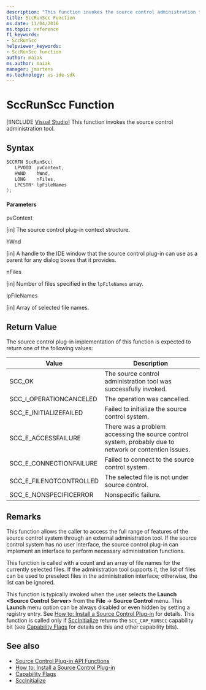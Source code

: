 ```yaml
---
description: "This function invokes the source control administration tool."
title: SccRunScc Function
ms.date: 11/04/2016
ms.topic: reference
f1_keywords:
- SccRunScc
helpviewer_keywords:
- SccRunScc function
author: maiak
ms.author: maiak
manager: jmartens
ms.technology: vs-ide-sdk
---
```

# SccRunScc Function

 [!INCLUDE [Visual Studio](~/includes/applies-to-version/vs-windows-only.md)]
This function invokes the source control administration tool.

## Syntax

```cpp
SCCRTN SccRunScc(
   LPVOID  pvContext,
   HWND    hWnd,
   LONG    nFiles,
   LPCSTR* lpFileNames
);
```

#### Parameters
 pvContext

[in] The source control plug-in context structure.

 hWnd

[in] A handle to the IDE window that the source control plug-in can use as a parent for any dialog boxes that it provides.

 nFiles

[in] Number of files specified in the `lpFileNames` array.

 lpFileNames

[in] Array of selected file names.

## Return Value
 The source control plug-in implementation of this function is expected to return one of the following values:

|Value|Description|
|-----------|-----------------|
|SCC_OK|The source control administration tool was successfully invoked.|
|SCC_I_OPERATIONCANCELED|The operation was cancelled.|
|SCC_E_INITIALIZEFAILED|Failed to initialize the source control system.|
|SCC_E_ACCESSFAILURE|There was a problem accessing the source control system, probably due to network or contention issues.|
|SCC_E_CONNECTIONFAILURE|Failed to connect to the source control system.|
|SCC_E_FILENOTCONTROLLED|The selected file is not under source control.|
|SCC_E_NONSPECIFICERROR|Nonspecific failure.|

## Remarks
 This function allows the caller to access the full range of features of the source control system through an external administration tool. If the source control system has no user interface, the source control plug-in can implement an interface to perform necessary administration functions.

 This function is called with a count and an array of file names for the currently selected files. If the administration tool supports it, the list of files can be used to preselect files in the administration interface; otherwise, the list can be ignored.

 This function is typically invoked when the user selects the **Launch \<Source Control Server>** from the **File** -> **Source Control** menu. This **Launch** menu option can be always disabled or even hidden by setting a registry entry. See [How to: Install a Source Control Plug-in](../extensibility/internals/how-to-install-a-source-control-plug-in.md) for details. This function is called only if [SccInitialize](../extensibility/sccinitialize-function.md) returns the `SCC_CAP_RUNSCC` capability bit (see [Capability Flags](../extensibility/capability-flags.md) for details on this and other capability bits).

## See also
- [Source Control Plug-in API Functions](../extensibility/source-control-plug-in-api-functions.md)
- [How to: Install a Source Control Plug-in](../extensibility/internals/how-to-install-a-source-control-plug-in.md)
- [Capability Flags](../extensibility/capability-flags.md)
- [SccInitialize](../extensibility/sccinitialize-function.md)
